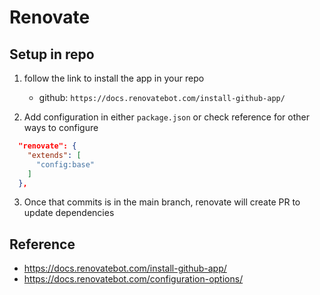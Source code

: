 # Renovate

## Setup in repo

1. follow the link to install the app in your repo

   - github: `https://docs.renovatebot.com/install-github-app/`

2. Add configuration in either `package.json` or check reference for other ways to configure

```json
  "renovate": {
    "extends": [
      "config:base"
    ]
  },
```

3. Once that commits is in the main branch, renovate will create PR to update dependencies

## Reference

- https://docs.renovatebot.com/install-github-app/
- https://docs.renovatebot.com/configuration-options/
